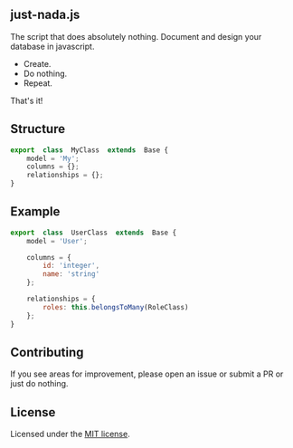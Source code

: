 ## just-nada.js

The script that does absolutely nothing. Document and design your database in javascript.

- Create.
- Do nothing.
- Repeat.

That's it!

## Structure

``` javascript
export  class  MyClass  extends  Base {
	model = 'My';
	columns = {};
	relationships = {};
}
```

## Example

``` javascript
export  class  UserClass  extends  Base {
	model = 'User';

	columns = {
		id: 'integer',
		name: 'string'
	};

	relationships = {
		roles: this.belongsToMany(RoleClass)
	};
}
```

## Contributing

If you see areas for improvement, please open an issue or submit a PR or just do nothing.

## License

Licensed under the [MIT license](https://opensource.org/licenses/MIT).
